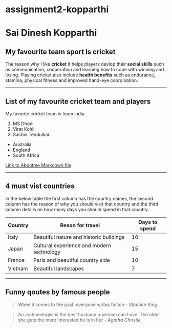 # assignment2-kopparthi
# Sai Dinesh Kopparthi
## My favourite team sport is cricket
The reason why I like **cricket** it helps players devlop their **social skills** such as communication,
cooperation and learning how to cope with winning and losing. Playing cricket also include **health benefits** such as endurance, stamina, physical fitness and improved hand-eye coordination.

-----
## List of my favourite cricket team and players
My favorite cricket team is team india
1. MS Dhoni
2. Virat Kohli
3. Sachin Tendulkar

* Australia
* England
* South Africa


[Link to Aboutme Markdown file](AboutMe.md)

----
## 4 must vist countries
In the below table the first column has the country names, the second column has the reason of why you should visit that country and the third column details on how many days you should spend in that country.

| Country | Reson for travel | Days to spend |
|---------|------------------|---------------|
| Italy | Beautiful nature and historic buildings| 10 |
| Japan | Cultural experience and modern technology | 15 |
| France | Paris and beautiful country side | 10 |
| Vietnam | Beautiful landscapes | 7 |

----
## Funny qoutes by famous people
> When it comes to the past, everyone writes fiction - *Stephen King*

> An archaeologist is the best husband a woman can have. The older she gets the more interested he is in her - *Agatha Christie*